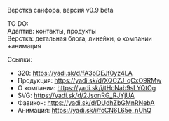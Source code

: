 Верстка санфора,
версия v0.9 beta

TO DO: <br>
Адаптив: контакты, продукты <br>
Верстка: детальная блога, линейки, о компании
<br>
+анимация


Ссылки:
+ 320: https://yadi.sk/d/fA3pDEJf0yz4LA
+ Продукция: https://yadi.sk/d/XQCZJ_qCxO9RMw
+ О компании: https://yadi.sk/i/tHcNab9sLYQtOg
+ SVG: https://yadi.sk/d/2JsonRG_RJYjUA
+ Фавикон: https://yadi.sk/d/DUdhZbGMnRNebA
+ Анимация: https://yadi.sk/i/fcCN6L65e_nUhQ
